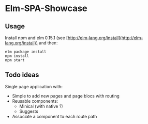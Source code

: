 Elm-SPA-Showcase
================

Usage
-----

Install npm and elm 0.15.1 (see
[http://elm-lang.org/install](http://elm-lang.org/install)) and then:

```shell
elm package install
npm install
npm start
```

Todo ideas
----------

Single page application with:

- Simple to add new pages and page blocs with routing
- Reusable components:
    - Minical (with native ?)
    - Suggests
- Associate a component to each route path
